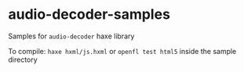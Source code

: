 # audio-decoder-samples

Samples for `audio-decoder` haxe library

To compile: `haxe hxml/js.hxml` or `openfl test html5` inside the sample directory